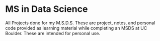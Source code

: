 # MS in Data Science
All Projects done for my M.S.D.S.
These are project, notes, and personal code provided as learning material while completing an MSDS at UC Boulder. These are intended for personal use.
